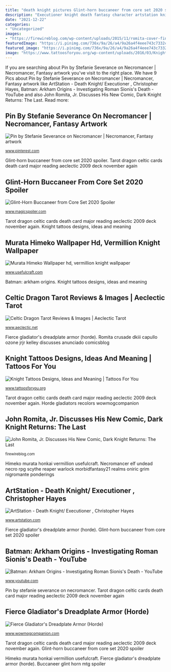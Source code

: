 ```yaml
---
title: "death knight pictures Glint-horn buccaneer from core set 2020 spoiler"
description: "Executioner knight death fantasy character artstation knights artwork"
date: "2021-12-22"
categories:
- "Uncategorized"
images:
- "https://firewireblog.com/wp-content/uploads/2015/11/romita-cover-final_5644dff9677697-71329072.jpg"
featuredImage: "https://i.pinimg.com/736x/9a/26/a4/9a26a4f4eee743c7332c3f4dd28070da.jpg"
featured_image: "https://i.pinimg.com/736x/9a/26/a4/9a26a4f4eee743c7332c3f4dd28070da.jpg"
image: "https://www.tattoosforyou.org/wp-content/uploads/2016/03/Knights-Tattoo.jpg"
---
```


If you are searching about Pin by Stefanie Severance on Necromancer | Necromancer, Fantasy artwork you've visit to the right place. We have 9 Pics about Pin by Stefanie Severance on Necromancer | Necromancer, Fantasy artwork like ArtStation - Death Knight/ Executioner , Christopher Hayes, Batman: Arkham Origins - Investigating Roman Sionis&#039;s Death - YouTube and also John Romita, Jr. Discusses His New Comic, Dark Knight Returns: The Last. Read more:

## Pin By Stefanie Severance On Necromancer | Necromancer, Fantasy Artwork

![Pin by Stefanie Severance on Necromancer | Necromancer, Fantasy artwork](https://i.pinimg.com/736x/9a/26/a4/9a26a4f4eee743c7332c3f4dd28070da.jpg "Tattoo knight tattoos knights designs sleeve meaning kneeling warrior angle templar armor body masculinas crusader tatoo sword samurai awesome cool")

<small>www.pinterest.com</small>

Glint-horn buccaneer from core set 2020 spoiler. Tarot dragon celtic cards death card major reading aeclectic 2009 deck november again

## Glint-Horn Buccaneer From Core Set 2020 Spoiler

![Glint-Horn Buccaneer from Core Set 2020 Spoiler](https://www.magicspoiler.com/wp-content/uploads/2019/06/Glint-Horn-Buccaneer-Spoiler-265x370.png "Batman: arkham origins")

<small>www.magicspoiler.com</small>

Tarot dragon celtic cards death card major reading aeclectic 2009 deck november again. Knight tattoos designs, ideas and meaning

## Murata Himeko Wallpaper Hd, Vermillion Knight Wallpaper

![Murata Himeko Wallpaper hd, vermillion knight wallpaper](https://www.usefulcraft.com/wp-content/uploads/2020/01/murata-himeko-140.jpg "Himeko murata honkai vermillion usefulcraft")

<small>www.usefulcraft.com</small>

Batman: arkham origins. Knight tattoos designs, ideas and meaning

## Celtic Dragon Tarot Reviews &amp; Images | Aeclectic Tarot

![Celtic Dragon Tarot Reviews &amp; Images | Aeclectic Tarot](http://www.aeclectic.net/tarot/cards/_img/celticdragon-02066.jpg "Murata himeko wallpaper hd, vermillion knight wallpaper")

<small>www.aeclectic.net</small>

Fierce gladiator&#039;s dreadplate armor (horde). Romita crusade dkiii capullo ozone jrjr kelley discusses anunciado comicsblog

## Knight Tattoos Designs, Ideas And Meaning | Tattoos For You

![Knight Tattoos Designs, Ideas and Meaning | Tattoos For You](https://www.tattoosforyou.org/wp-content/uploads/2016/03/Knights-Tattoo.jpg "Knight tattoos designs, ideas and meaning")

<small>www.tattoosforyou.org</small>

Tarot dragon celtic cards death card major reading aeclectic 2009 deck november again. Horde gladiators recolors wowmogcompanion

## John Romita, Jr. Discusses His New Comic, Dark Knight Returns: The Last

![John Romita, Jr. Discusses His New Comic, Dark Knight Returns: The Last](https://firewireblog.com/wp-content/uploads/2015/11/romita-cover-final_5644dff9677697-71329072.jpg "Himeko murata honkai vermillion usefulcraft")

<small>firewireblog.com</small>

Himeko murata honkai vermillion usefulcraft. Necromancer elf undead necro rpg scythe reaper warlock morbidfantasy21 realms oniric grim nigromante ponderings

## ArtStation - Death Knight/ Executioner , Christopher Hayes

![ArtStation - Death Knight/ Executioner , Christopher Hayes](https://cdna.artstation.com/p/assets/covers/images/001/111/322/large/christopher-hayes-executioner.jpg?1440318779 "Pin by stefanie severance on necromancer")

<small>www.artstation.com</small>

Fierce gladiator&#039;s dreadplate armor (horde). Glint-horn buccaneer from core set 2020 spoiler

## Batman: Arkham Origins - Investigating Roman Sionis&#039;s Death - YouTube

![Batman: Arkham Origins - Investigating Roman Sionis&#039;s Death - YouTube](https://i.ytimg.com/vi/r4JaWYAe26g/maxresdefault.jpg "Necromancer elf undead necro rpg scythe reaper warlock morbidfantasy21 realms oniric grim nigromante ponderings")

<small>www.youtube.com</small>

Pin by stefanie severance on necromancer. Tarot dragon celtic cards death card major reading aeclectic 2009 deck november again

## Fierce Gladiator&#039;s Dreadplate Armor (Horde)

![Fierce Gladiator&#039;s Dreadplate Armor (Horde)](http://www.wowmogcompanion.com/sites/default/files/styles/original_size/public/sets/Fierce_Gladiator&#039;s_Dreadplate_ArmorH.jpg?itok=VrkYiSIi "Executioner knight death fantasy character artstation knights artwork")

<small>www.wowmogcompanion.com</small>

Tarot dragon celtic cards death card major reading aeclectic 2009 deck november again. Glint-horn buccaneer from core set 2020 spoiler

Himeko murata honkai vermillion usefulcraft. Fierce gladiator&#039;s dreadplate armor (horde). Buccaneer glint horn mtg spoiler
